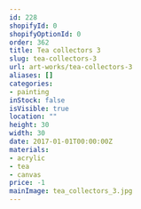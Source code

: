 ```yaml
---
id: 228
shopifyId: 0
shopifyOptionId: 0
order: 362
title: Tea collectors 3
slug: tea-collectors-3
url: art-works/tea-collectors-3
aliases: []
categories:
- painting
inStock: false
isVisible: true
location: ""
height: 30
width: 30
date: 2017-01-01T00:00:00Z
materials:
- acrylic
- tea
- canvas
price: -1
mainImage: tea_collectors_3.jpg
---
```

